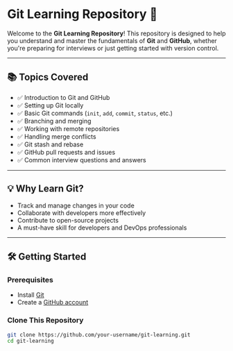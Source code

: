 # Git Learning Repository 🚀

Welcome to the **Git Learning Repository**! This repository is designed to help you understand and master the fundamentals of **Git** and **GitHub**, whether you're preparing for interviews or just getting started with version control.

---

## 📚 Topics Covered

- ✅ Introduction to Git and GitHub
- ✅ Setting up Git locally
- ✅ Basic Git commands (`init`, `add`, `commit`, `status`, etc.)
- ✅ Branching and merging
- ✅ Working with remote repositories
- ✅ Handling merge conflicts
- ✅ Git stash and rebase
- ✅ GitHub pull requests and issues
- ✅ Common interview questions and answers

---

## 💡 Why Learn Git?

- Track and manage changes in your code
- Collaborate with developers more effectively
- Contribute to open-source projects
- A must-have skill for developers and DevOps professionals

---

## 🛠️ Getting Started

### Prerequisites
- Install [Git](https://git-scm.com/downloads)
- Create a [GitHub account](https://github.com/)

### Clone This Repository
```bash
git clone https://github.com/your-username/git-learning.git
cd git-learning
